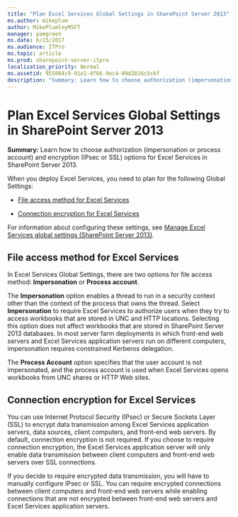 ```yaml
---
title: "Plan Excel Services Global Settings in SharePoint Server 2013"
ms.author: mikeplum
author: MikePlumleyMSFT
manager: pamgreen
ms.date: 6/23/2017
ms.audience: ITPro
ms.topic: article
ms.prod: sharepoint-server-itpro
localization_priority: Normal
ms.assetid: 955084c9-91e1-4f66-9ec4-09d2816c5c6f
description: "Summary: Learn how to choose authorization (impersonation or process account) and encryption (IPsec or SSL) options for Excel Services in SharePoint Server 2013."
---
```


# Plan Excel Services Global Settings in SharePoint Server 2013

 **Summary:** Learn how to choose authorization (impersonation or process account) and encryption (IPsec or SSL) options for Excel Services in SharePoint Server 2013. 
  
When you deploy Excel Services, you need to plan for the following Global Settings:
  
- [File access method for Excel Services](#FileAccessMethod)
    
- [Connection encryption for Excel Services](#ConnectionEncryption)
    
For information about configuring these settings, see [Manage Excel Services global settings (SharePoint Server 2013)](manage-excel-services-global-settings.md).
  
## File access method for Excel Services
<a name="FileAccessMethod"> </a>

In Excel Services Global Settings, there are two options for file access method: **Impersonation** or **Process account**.
  
The **Impersonation** option enables a thread to run in a security context other than the context of the process that owns the thread. Select **Impersonation** to require Excel Services to authorize users when they try to access workbooks that are stored in UNC and HTTP locations. Selecting this option does not affect workbooks that are stored in SharePoint Server 2013 databases. In most server farm deployments in which front-end web servers and Excel Services application servers run on different computers, impersonation requires constrained Kerberos delegation. 
  
The **Process Account** option specifies that the user account is not impersonated, and the process account is used when Excel Services opens workbooks from UNC shares or HTTP Web sites. 
  
## Connection encryption for Excel Services
<a name="ConnectionEncryption"> </a>

You can use Internet Protocol Security (IPsec) or Secure Sockets Layer (SSL) to encrypt data transmission among Excel Services application servers, data sources, client computers, and front-end web servers. By default, connection encryption is not required. If you choose to require connection encryption, the Excel Services application server will only enable data transmission between client computers and front-end web servers over SSL connections.
  
If you decide to require encrypted data transmission, you will have to manually configure IPsec or SSL. You can require encrypted connections between client computers and front-end web servers while enabling connections that are not encrypted between front-end web servers and Excel Services application servers.
  

